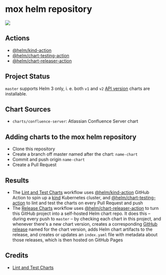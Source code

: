 # mox helm repository

[![](https://github.com/javimox/helm-charts/workflows/Release%20Charts/badge.svg?branch=master)](https://github.com/javimox/helm-charts/actions)

## Actions

* [@helm/kind-action](https://github.com/helm/kind-action)
* [@helm/chart-testing-action](https://github.com/helm/chart-testing-action)
* [@helm/chart-releaser-action](https://github.com/helm/chart-releaser-action)

## Project Status

`master` supports Helm 3 only, i. e. both `v1` and `v2` [API version](https://helm.sh/docs/topics/charts/#the-apiversion-field) charts are installable.

## Chart Sources

* `charts/confluence-server`: Atlassian Confluence Server chart

## Adding charts to the mox helm repository

* Clone this repository
* Create a branch off master named after the chart: `name-chart`
* Commit and push origin `name-chart`
* Create a Pull Request

## Results

* The [Lint and Test Charts](/.github/workflows/lint-test.yaml) workflow uses [@helm/kind-action](https://www.github.com/helm/kind-action) GitHub Action to spin up a [kind](https://kind.sigs.k8s.io/) Kubernetes cluster, and [@helm/chart-testing-action](https://www.github.com/helm/chart-testing-action) to lint and test the charts on every Pull Request and push
* The [Release Charts](/.github/workflows/release.yaml) workflow uses [@helm/chart-releaser-action](https://www.github.com/helm/chart-releaser-action) to turn this GitHub project into a self-hosted Helm chart repo. It does this – during every push to `master` – by checking each chart in this project, and whenever there's a new chart version, creates a corresponding [GitHub release](https://help.github.com/en/github/administering-a-repository/about-releases) named for the chart version, adds Helm chart artifacts to the release, and creates or updates an `index.yaml` file with metadata about those releases, which is then hosted on GitHub Pages

## Credits

* [Lint and Test Charts](https://github.com/helm/charts-repo-actions-demo.git)
